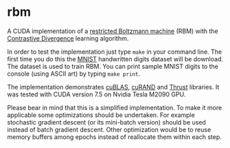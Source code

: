 rbm
===

A CUDA implementation of a [restricted Boltzmann machine](https://en.wikipedia.org/wiki/Restricted_Boltzmann_machine) (RBM) with the [Contrastive Divergence](http://www.cs.toronto.edu/~hinton/absps/nccd.pdf) learning algorithm.

In order to test the implementation just type `make` in your command line. The first time you do this the [MNIST](http://yann.lecun.com/exdb/mnist/) handwritten digits dataset will be download. The dataset is used to train RBM. You can print sample MNIST digits to the console (using ASCII art) by typing `make print`.

The implementation demonstrates [cuBLAS](https://developer.nvidia.com/cublas), [cuRAND](https://developer.nvidia.com/curand) and [Thrust](https://developer.nvidia.com/thrust) libraries. It was tested with CUDA version 7.5 on Nvidia Tesla M2090 GPU.

Please bear in mind that this is a simplified implementation. To make it more applicable some optimizations should be undertaken. For example stochastic gradient descent (or its mini-batch version) should be used instead of batch gradient descent. Other optimization would be to reuse memory buffers among epochs instead of reallocate them within each step.
